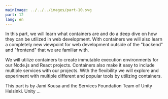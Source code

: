 ```yaml
---
mainImage: ../../../images/part-10.svg
part: 12
lang: en
---
```


<div class="intro">

In this part, we will learn what containers are and do a deep dive on how they can be utilized in web development. With containers we will also learn a completely new viewpoint for web development outside of the "backend" and "frontend" that we are familiar with.

We will utilize containers to create immutable execution environments for our Node.js and React projects. Containers also make it easy to include multiple services with our projects. With the flexibility we will explore and experiment with multiple different and popular tools by utilizing containers.

This part is by Jami Kousa and the Services Foundation Team of Unity Helsinki. Unity ...

</div>
